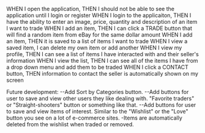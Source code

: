 WHEN I open the application, THEN I should not be able to see the application until I login or register
WHEN I login to the applicaiton, THEN I have the ability to enter an image, price, quantity and description of an item I want to trade
WHEN I add an item, THEN I can click a TRADE button that will find a random item from eBay for the same dollar amount
WHEN I add an item, THEN it is saved to a list of items I want to trade
WHEN I view a saved item, I can delete my own item or add another
WHEN I view my profile, THEN I can see a list of items I have interacted with and their seller's information
WHEN I view the list, THEN I can see all of the items I have from a drop down menu and add them to be traded
WHEN I click a CONTACT button, THEN information to contact the seller is automatically shown on my screen

Future development:
--Add Sort by Categories button.
--Add buttons for user to save and view other users they like dealing with. "Favorite traders" or "Straight-shooters" button or something like that.
--Add buttons for user to save and view items of interest. Similar to the "Wishlist" or the "Love" button you see on a lot of e-commerce sites.
-Items are automatically deleted from the wishlist when traded or removed.
